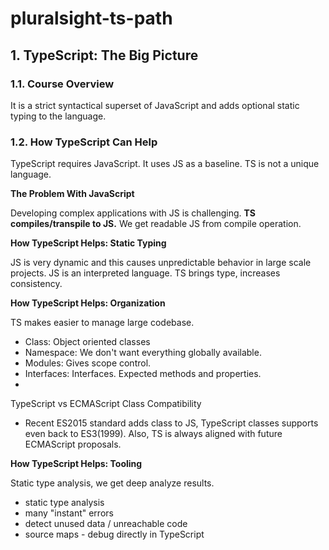 # pluralsight-ts-path
## 1. TypeScript: The Big Picture
### 1.1. Course Overview

It is a strict syntactical superset of JavaScript and adds optional static typing to the language.

### 1.2. How TypeScript Can Help

TypeScript requires JavaScript. It uses JS as a baseline. TS is not a unique language.

**The Problem With JavaScript**

Developing complex applications with JS is challenging. **TS compiles/transpile to JS.** We get readable JS from compile operation.

**How TypeScript Helps: Static Typing**

JS is very dynamic and this causes unpredictable behavior in large scale projects. JS is an interpreted language. TS brings type, increases consistency.

**How TypeScript Helps: Organization**

TS makes easier to manage large codebase. 
- Class: Object oriented classes
- Namespace: We don't want everything globally available.
- Modules: Gives scope control.
- Interfaces: Interfaces. Expected methods and properties.
- 

TypeScript vs ECMAScript Class Compatibility
- Recent ES2015 standard adds class to JS, TypeScript classes supports even back to ES3(1999). Also, TS is always aligned with future ECMAScript proposals.

**How TypeScript Helps: Tooling**

Static type analysis, we get deep analyze results.
- static type analysis
- many "instant" errors
- detect unused data / unreachable code
- source maps - debug directly in TypeScript


